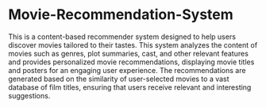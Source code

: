 # Movie-Recommendation-System
This is a content-based recommender system designed to help users discover movies tailored to their tastes. This system analyzes the content of movies such as genres, plot summaries, cast, and other relevant features and provides personalized movie recommendations, displaying movie titles and posters for an engaging user experience. The recommendations are generated based on the similarity of user-selected movies to a vast database of film titles, ensuring that users receive relevant and interesting suggestions.
